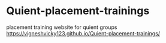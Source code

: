 # Quient-placement-trainings
placement training website for quient groups
https://vigneshvicky123.github.io/Quient-placement-trainings/

